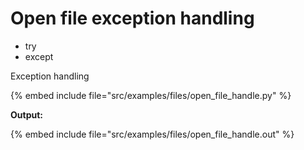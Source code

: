 # Open file exception handling


* try
* except

Exception handling

{% embed include file="src/examples/files/open_file_handle.py" %}

**Output:**

{% embed include file="src/examples/files/open_file_handle.out" %}




